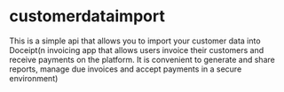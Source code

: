 # customerdataimport
This is a simple api that allows you to import your customer data into Doceipt(n invoicing app that allows users invoice their customers and receive payments on the platform. It is convenient to generate and share reports, manage due invoices and accept payments in a secure environment)
